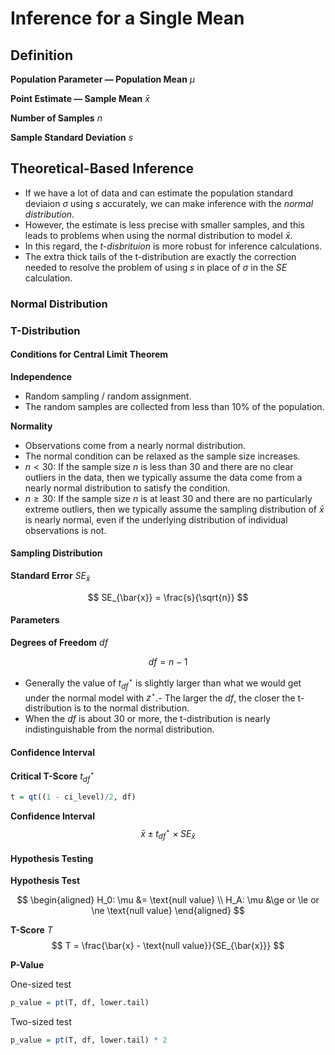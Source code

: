

# Inference for a Single Mean

## Definition

**Population Parameter — Population Mean** $\mu$ 

**Point Estimate — Sample Mean** $\bar{x}$

**Number of Samples** $n$

**Sample Standard Deviation** $s$

## Theoretical-Based Inference

- If we have a lot of data and can estimate the population standard deviaion $\sigma$ using $s$ accurately, we can make inference with the _normal distribution_. 
- However, the estimate is less precise with smaller samples, and this leads to problems when using the normal distribution to model $\bar{x}$.
- In this regard, the _t-disbrituion_ is more robust for inference calculations.
- The extra thick tails of the t-distribution are exactly the correction needed to resolve the problem of using $s$ in place of $\sigma$ in the $SE$ calculation.

### Normal Distribution

### T-Distribution

#### Conditions for Central Limit Theorem

**Independence**

- Random sampling / random assignment.
- The random samples are collected from less than 10% of the population.

**Normality**

- Observations come from a nearly normal distribution.
- The normal condition can be relaxed as the sample size increases.
- $n < 30$: If the sample size $n$ is less than 30 and there are no clear outliers in the data, then we typically assume the data come from a nearly normal distribution to satisfy the condition.
- $n ≥ 30$: If the sample size $n$ is at least 30 and there are no particularly extreme outliers, then we typically assume the sampling distribution of $\bar{x}$ is nearly normal, even if the underlying distribution of individual observations is not.

#### Sampling Distribution

**Standard Error** $SE_{\bar{x}}$

$$
SE_{\bar{x}} = \frac{s}{\sqrt{n}}
$$

#### Parameters

**Degrees of Freedom** $df$

$$
df = n - 1
$$

- Generally the value of $t^\star_{df}$ is slightly larger than what we would get under the normal model with $z^\star$.- The larger the $df$, the closer the t-distribution is to the normal distribution.
- When the $df$ is about 30 or more, the t-distribution is nearly indistinguishable from the normal distribution.

#### Confidence Interval

**Critical T-Score** $t^\star_{df}$

```r
t = qt((1 - ci_level)/2, df)
```

**Confidence Interval**
$$
\bar{x} \pm t^\star_{df} \times SE_{\bar{x}}
$$

#### Hypothesis Testing

**Hypothesis Test**

$$
\begin{aligned}
H_0: \mu &= \text{null value} \\
H_A: \mu &\ge or \le or \ne \text{null value} 
\end{aligned}
$$

**T-Score** $T$
$$
T = \frac{\bar{x} - \text{null value}}{SE_{\bar{x}}}
$$

**P-Value**

One-sized test

```r
p_value = pt(T, df, lower.tail)
```

Two-sized test

```r
p_value = pt(T, df, lower.tail) * 2
```
